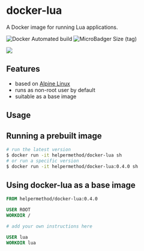 # docker-lua

A Docker image for running Lua applications.

![Docker Automated build](https://img.shields.io/docker/automated/helpermethod/docker-lua.svg)
![MicroBadger Size (tag)](https://img.shields.io/microbadger/image-size/helpermethod/docker-lua/0.4.0.svg)

[![](https://images.microbadger.com/badges/image/helpermethod/docker-lua.svg)](https://microbadger.com/images/helpermethod/docker-lua "Get your own image badge on microbadger.com")

## Features

* based on [Alpine Linux](https://hub.docker.com/_/alpine)
* runs as non-root user by default
* suitable as a base image

## Usage

## Running a prebuilt image

```sh
# run the latest version
$ docker run -it helpermethod/docker-lua sh
# or run a specific version
$ docker run -it helpermethod/docker-lua:0.4.0 sh
```

## Using docker-lua as a base image

```dockerfile
FROM helpermethod/docker-lua:0.4.0

USER ROOT
WORKDIR /

# add your own instructions here

USER lua
WORKDIR lua
```
